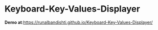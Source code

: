# Keyboard-Key-Values-Displayer

**Demo at**:https://runalbandishti.github.io/Keyboard-Key-Values-Displayer/
